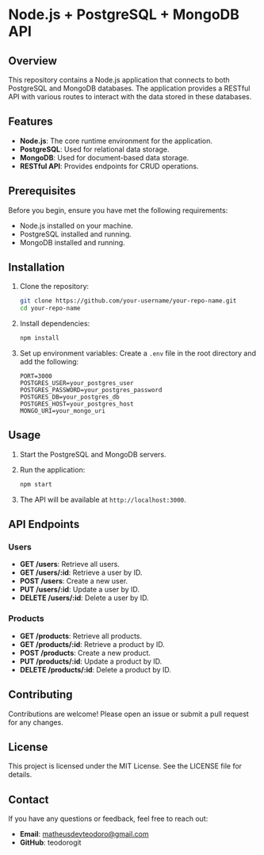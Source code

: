 # Node.js + PostgreSQL + MongoDB API

## Overview

This repository contains a Node.js application that connects to both PostgreSQL and MongoDB databases. The application provides a RESTful API with various routes to interact with the data stored in these databases.

## Features

- **Node.js**: The core runtime environment for the application.
- **PostgreSQL**: Used for relational data storage.
- **MongoDB**: Used for document-based data storage.
- **RESTful API**: Provides endpoints for CRUD operations.

## Prerequisites

Before you begin, ensure you have met the following requirements:

- Node.js installed on your machine.
- PostgreSQL installed and running.
- MongoDB installed and running.

## Installation

1. Clone the repository:
    ```sh
    git clone https://github.com/your-username/your-repo-name.git
    cd your-repo-name
    ```

2. Install dependencies:
    ```sh
    npm install
    ```

3. Set up environment variables:
    Create a `.env` file in the root directory and add the following:
    ```env
    PORT=3000
    POSTGRES_USER=your_postgres_user
    POSTGRES_PASSWORD=your_postgres_password
    POSTGRES_DB=your_postgres_db
    POSTGRES_HOST=your_postgres_host
    MONGO_URI=your_mongo_uri
    ```

## Usage

1. Start the PostgreSQL and MongoDB servers.

2. Run the application:
    ```sh
    npm start
    ```

3. The API will be available at `http://localhost:3000`.

## API Endpoints

### Users

- **GET /users**: Retrieve all users.
- **GET /users/:id**: Retrieve a user by ID.
- **POST /users**: Create a new user.
- **PUT /users/:id**: Update a user by ID.
- **DELETE /users/:id**: Delete a user by ID.

### Products

- **GET /products**: Retrieve all products.
- **GET /products/:id**: Retrieve a product by ID.
- **POST /products**: Create a new product.
- **PUT /products/:id**: Update a product by ID.
- **DELETE /products/:id**: Delete a product by ID.

## Contributing

Contributions are welcome! Please open an issue or submit a pull request for any changes.

## License

This project is licensed under the MIT License. See the LICENSE file for details.

## Contact

If you have any questions or feedback, feel free to reach out:

- **Email**: matheusdevteodoro@gmail.com
- **GitHub**: teodorogit

